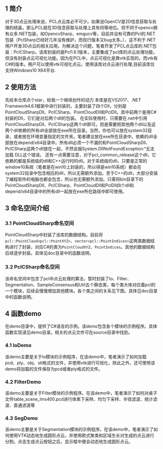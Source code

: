 ## 1 简介
对于3D点云处理来说，PCL点云库必不可少。如果说OpenCV是2D信息获取与处理的结晶，那么PCL就在3D信息获取与处理上具有同等地位。但不同于opencv拥有众多.NET包装，如OpencvSharp、emgucv等，目前并没有可靠的Pcl的.NET包装（PclSharp已经好几年没有维护，而现行版本又bug太多。），这不利于.NET用户开发3D点云的相关应用。为解决这个问题，笔者开发了PCL点云库的.NET包装：PclCSharp。该库封装的是Pcl1.8.1版本，主要集成了pcl库的点云处理功能，但没有封装点云可视化功能。因为在PCL中，点云可视化是靠vtk实现的，而vtk有C#的版本。用户可以使用vtk可视化点云，使用该库对点云进行处理,目前该库仅支持Windows10 X64平台.

## 2 使用方法
先给本仓库点个star，给我一个继续创作的动力
本库是在VS2017、.NET Framework4.6.1框架中进行封装的，主要封装了四个Dll，分别是PointCloudSharpDll、PclCSharp、PointCloudDll和PclDll。其中前两个是用C#封装的Dll，它们是对后两个dll的包装。
在实际使用时，只需要在.net中引用PointCloudSharpDll、PclCSharp这两个dll即可。但是需要把其他两个dll以及这两个dll依赖的所有dll全部放在exe所在目录。当然，你也可以放在system32目录，或者放在环境变量指定的文件夹。笔者建议放在exe所在目录中。依赖的dll全部放在depend/x64目录中。所有dll必须一个不漏的和PointCloudSharpDll、PclCSharp这两个dll放在一起，不然会报System.DllNotFoundException:“无法加载 DLL这个错误。
还有一点需要注意，对于pcl_common_release这个dll，它依赖的都是系统级的dll和C++运行时的dll。对于系统级的dll，只要是正常的window10系统（笔者是在win10上封装的，所以得是win10系统）都会在system32目录中包含相应的dll，所以无需额外添加。至于C++的dll，大部分安装了编程软件的电脑也都会包含，所以也无需额外添加。只需将bin目录下的PointCloudSharpDll、PclCSharp、PointCloudDll和PclDll四个dll和depend/x64目录中的所有dll一起放在exe所在路径中即可使用。

## 3 命名空间介绍

### 3.1 PointCloudSharp命名空间

PointCloudSharp中封装了该库的数据结构。目前将`pcl::PointCloud<pcl::PointXYZ>`、`vector<pcl::PointIndices>`这两类数据结构进行了封装，对应C#的类为`PointCloudXYZ`、`PointIndices`。其他的数据结构后续逐步封装。具体见doc目录中的函数说明。

### 3.2 PclCSharp命名空间

该命名空间中包含了pcl中点云处理的算法，暂时封装了Io、Filter、Segmentation、SampleConsensus和Util五个静态类，每个类大体对应着pcl的一个模块，后续会慢慢增加其他模块。各个类之间的关系见下图。具体见doc目录中的函数说明。


## 4 函数demo

在demo目录中，提供了C#语言的示例。该demo包含各个模块的示例程序。具体函数实现请见demo目录。相关的点云文件可在source目录中找到。

### 4.1 IoDemo

该demo主要是关于Io模块的示例程序，在该demo中，笔者演示了如何加载pcd、ply、obj、stl格式的文件，并使用vtk进行可视化，除此之外，还可使用该demo将加载的文件保存为pcd或者ply格式的文件。


### 4.2 FilterDemo

该demo主要是关于Filter模块的示例程序。在该demo中，笔者演示了如何对桌子文件table_scene_lms400.pcd进行体素下采样、均匀下采样、半径滤波、统计滤波、直通滤波等


### 4.3 SegDemo

该demo主要是关于Segmentation模块的示例程序。在该demo中，笔者演示了如何使用VTK动态地生成圆形点云，并使用欧式聚类和区域生长对生成的点云进行分割。点击生成点云按钮之后，显示框中便会动态地生成圆形点云。